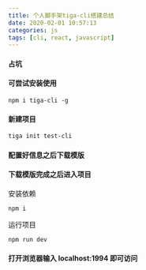 ```yaml
---
title: 个人脚手架tiga-cli搭建总结
date: 2020-02-01 10:57:13
categories: js
tags: [cli, react, javascript]
---
```


#### 占坑

#### 可尝试安装使用
```code
npm i tiga-cli -g
```

#### 新建项目
```bash
tiga init test-cli
```

#### 配置好信息之后下载模版

#### 下载模版完成之后进入项目
安装依赖
```bash
npm i
```

运行项目
```bash
npm run dev
```

#### 打开浏览器输入 localhost:1994 即可访问